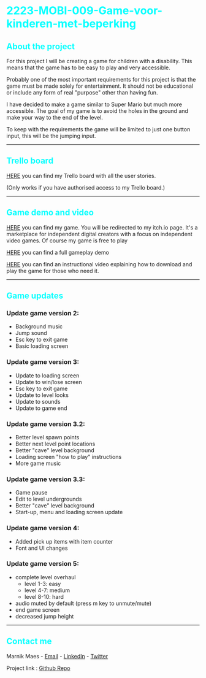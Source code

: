 <h1 style="color:cyan">2223-MOBI-009-Game-voor-kinderen-met-beperking</h1>

<h2 style="color:cyan">About the project</h2>
<p>For this project I will be creating a game for children with a disability. This means that the game has to be easy to play and very accessible.

Probably one of the most important requirements for this project is that the game must be made solely for entertainment. It should not be educational or include any form of real "purpose" other than having fun.

I have decided to make a game similar to Super Mario but much more accessible.
The goal of my game is to avoid the holes in the ground and make your way to the end of the level.

To keep with the requirements the game will be limited to just one button input, this will be the jumping input.</p>

---

<h2 style="color:cyan">Trello board</h2>
<a href="https://trello.com/b/fHyOKIt3/game-voor-kinderen-met-beperking-marnik-maes">HERE</a> you can find my Trello board with all the user stories.
<p> &#40;Only works if you have authorised access to my Trello board.&#41;</p>

---

<h2 style="color:cyan">Game demo and video</h2>
<p> <a href="https://marnik-maes.itch.io/2d-side-scroller">HERE</a> you can find my game. You will be redirected to my itch.io page. It's a marketplace for independent digital creators with a focus on independent video games. Of course my game is free to play</p>


<p> <a href="https://youtu.be/BDm2soA4BFI">HERE</a> you can find a full gameplay demo</p>


<p> <a href="https://youtu.be/LK-6iYu-i20">HERE</a> you can find an instructional video explaining how to download and play the game for those who need it.</p>


---

<h2 style="color:cyan">Game updates</h2>

<h3>Update game version 2:</h3>
<ul>
    <li>Background music</li>
    <li>Jump sound</li>
    <li>Esc key to exit game</li>
    <li>Basic loading screen</li>
</ul>

<h3>Update game version 3:</h3>
<ul>
    <li>Update to loading screen</li>
    <li>Update to win/lose screen</li>
    <li>Esc key to exit game</li>
    <li>Update to level looks</li>
    <li>Update to sounds</li>
    <li>Update to game end</li>
</ul>

<h3>Update game version 3.2:</h3>
<ul>
    <li>Better level spawn points</li>
    <li>Better next level point locations</li>
    <li>Better "cave" level background</li>
    <li>Loading screen "how to play" instructions</li>
    <li>More game music </li>
</ul>

<h3>Update game version 3.3:</h3>
<ul>
    <li>Game pause</li>
    <li>Edit to level undergrounds</li>
    <li>Better "cave" level background</li>
    <li>Start-up, menu and loading screen update</li>
</ul>

<h3>Update game version 4:</h3>
<ul>
    <li>Added pick up items with item counter</li>
    <li>Font and UI changes</li>
</ul>

<h3>Update game version 5:</h3>
<ul>
    <li>complete level overhaul
        <ul>
            <li>level 1-3: easy</li>
            <li>level 4-7: medium</li>
            <li>level 8-10: hard</li>
        </ul>
    </li>
    <li>audio muted by default (press m key to unmute/mute)</li>
    <li>end game screen</li>
    <li>decreased jump height</li>
</ul>


---


<h2 style="color:cyan">Contact me</h2>
<p>
    Marnik Maes - 
    <a href="mailto:r0881840@student.thomasmore.be">Email</a> - 
    <a href="https://www.linkedin.com/in/marnik-maes-b0aa79250/">LinkedIn</a> - 
    <a href="https://twitter.com/MaesMarnik">Twitter</a>
</p>

<p>Project link : <a href="https://github.com/Thomas-More-Digital-Innovation/2223-MOBI-009-Game-voor-kinderen-met-beperking-MM"> Github Repo </a> </p>


